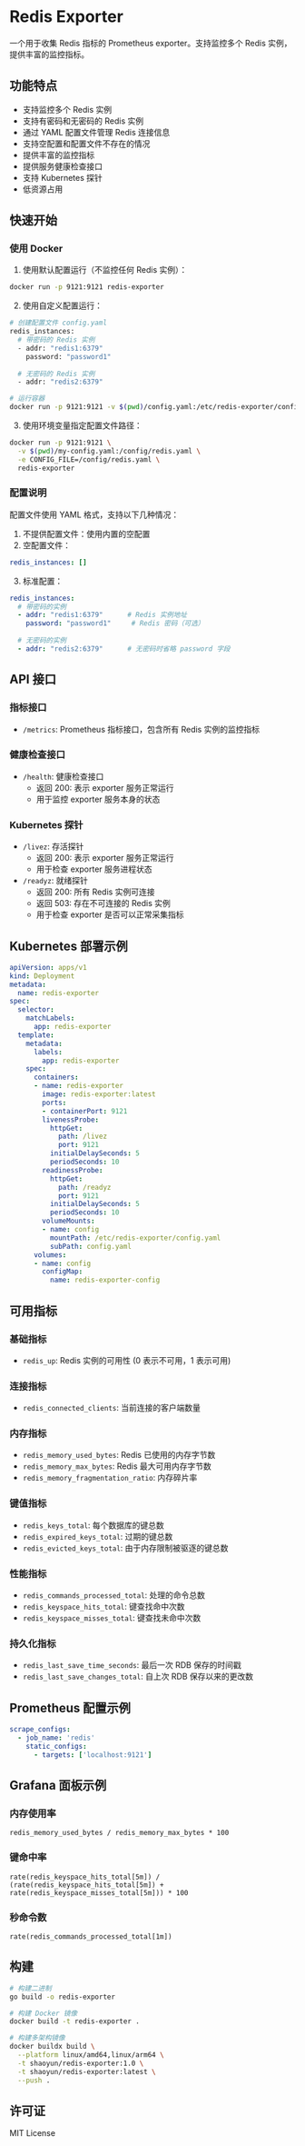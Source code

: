# Redis Exporter

一个用于收集 Redis 指标的 Prometheus exporter。支持监控多个 Redis 实例，提供丰富的监控指标。

## 功能特点

- 支持监控多个 Redis 实例
- 支持有密码和无密码的 Redis 实例
- 通过 YAML 配置文件管理 Redis 连接信息
- 支持空配置和配置文件不存在的情况
- 提供丰富的监控指标
- 提供服务健康检查接口
- 支持 Kubernetes 探针
- 低资源占用

## 快速开始

### 使用 Docker

1. 使用默认配置运行（不监控任何 Redis 实例）：
```bash
docker run -p 9121:9121 redis-exporter
```

2. 使用自定义配置运行：
```bash
# 创建配置文件 config.yaml
redis_instances:
  # 带密码的 Redis 实例
  - addr: "redis1:6379"
    password: "password1"
  
  # 无密码的 Redis 实例
  - addr: "redis2:6379"

# 运行容器
docker run -p 9121:9121 -v $(pwd)/config.yaml:/etc/redis-exporter/config.yaml redis-exporter
```

3. 使用环境变量指定配置文件路径：
```bash
docker run -p 9121:9121 \
  -v $(pwd)/my-config.yaml:/config/redis.yaml \
  -e CONFIG_FILE=/config/redis.yaml \
  redis-exporter
```

### 配置说明

配置文件使用 YAML 格式，支持以下几种情况：

1. 不提供配置文件：使用内置的空配置
2. 空配置文件：
```yaml
redis_instances: []
```

3. 标准配置：
```yaml
redis_instances:
  # 带密码的实例
  - addr: "redis1:6379"      # Redis 实例地址
    password: "password1"     # Redis 密码（可选）
  
  # 无密码的实例
  - addr: "redis2:6379"      # 无密码时省略 password 字段
```

## API 接口

### 指标接口
- `/metrics`: Prometheus 指标接口，包含所有 Redis 实例的监控指标

### 健康检查接口
- `/health`: 健康检查接口
  - 返回 200: 表示 exporter 服务正常运行
  - 用于监控 exporter 服务本身的状态

### Kubernetes 探针
- `/livez`: 存活探针
  - 返回 200: 表示 exporter 服务正常运行
  - 用于检查 exporter 服务进程状态
- `/readyz`: 就绪探针
  - 返回 200: 所有 Redis 实例可连接
  - 返回 503: 存在不可连接的 Redis 实例
  - 用于检查 exporter 是否可以正常采集指标

## Kubernetes 部署示例

```yaml
apiVersion: apps/v1
kind: Deployment
metadata:
  name: redis-exporter
spec:
  selector:
    matchLabels:
      app: redis-exporter
  template:
    metadata:
      labels:
        app: redis-exporter
    spec:
      containers:
      - name: redis-exporter
        image: redis-exporter:latest
        ports:
        - containerPort: 9121
        livenessProbe:
          httpGet:
            path: /livez
            port: 9121
          initialDelaySeconds: 5
          periodSeconds: 10
        readinessProbe:
          httpGet:
            path: /readyz
            port: 9121
          initialDelaySeconds: 5
          periodSeconds: 10
        volumeMounts:
        - name: config
          mountPath: /etc/redis-exporter/config.yaml
          subPath: config.yaml
      volumes:
      - name: config
        configMap:
          name: redis-exporter-config
```

## 可用指标

### 基础指标
- `redis_up`: Redis 实例的可用性 (0 表示不可用，1 表示可用)

### 连接指标
- `redis_connected_clients`: 当前连接的客户端数量

### 内存指标
- `redis_memory_used_bytes`: Redis 已使用的内存字节数
- `redis_memory_max_bytes`: Redis 最大可用内存字节数
- `redis_memory_fragmentation_ratio`: 内存碎片率

### 键值指标
- `redis_keys_total`: 每个数据库的键总数
- `redis_expired_keys_total`: 过期的键总数
- `redis_evicted_keys_total`: 由于内存限制被驱逐的键总数

### 性能指标
- `redis_commands_processed_total`: 处理的命令总数
- `redis_keyspace_hits_total`: 键查找命中次数
- `redis_keyspace_misses_total`: 键查找未命中次数

### 持久化指标
- `redis_last_save_time_seconds`: 最后一次 RDB 保存的时间戳
- `redis_last_save_changes_total`: 自上次 RDB 保存以来的更改数

## Prometheus 配置示例

```yaml
scrape_configs:
  - job_name: 'redis'
    static_configs:
      - targets: ['localhost:9121']
```

## Grafana 面板示例

### 内存使用率
```
redis_memory_used_bytes / redis_memory_max_bytes * 100
```

### 键命中率
```
rate(redis_keyspace_hits_total[5m]) / (rate(redis_keyspace_hits_total[5m]) + rate(redis_keyspace_misses_total[5m])) * 100
```

### 秒命令数
```
rate(redis_commands_processed_total[1m])
```

## 构建

```bash
# 构建二进制
go build -o redis-exporter

# 构建 Docker 镜像
docker build -t redis-exporter .

# 构建多架构镜像
docker buildx build \
  --platform linux/amd64,linux/arm64 \
  -t shaoyun/redis-exporter:1.0 \
  -t shaoyun/redis-exporter:latest \
  --push .
```

## 许可证

MIT License 